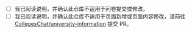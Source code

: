 <!-- 注意：如果您需要提交信息，请通过表单，谢谢合作！ -->

<!-- 目前因 workflow 问题，`/docs` 目录完全由脚本从问卷生成。 -->
<!-- 直接修改 `/docs` 目录内文件的 PR 会被强制覆盖。 -->
<!-- 问卷地址：https://submit.colleges.chat/ -->
<!-- 如果只希望补充部分信息，可将其它问题的回答留空。 -->

<!-- 确认无误后，请将下一行行首的 [ ] 修改为 [x]： -->
- [ ] 我已阅读说明，并确认此仓库不适用于问卷提交或修改。
- [ ] 我已阅读说明，并确认此仓库不适用于页面新增或页面内容修改，请前往 [CollegesChat/university-information](https://github.com/CollegesChat/university-information/tree/master/questionnaires/site/docs) 提交 PR。
<!-- 感谢您的贡献！ -->

<!-- 如有补充说明，请从下一行开始书写。 -->

